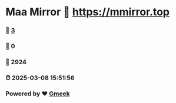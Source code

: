 # Maa Mirror :link: https://mmirror.top 
### :page_facing_up: [3](https://mmirror.top/tag.html) 
### :speech_balloon: 0 
### :hibiscus: 2924 
### :alarm_clock: 2025-03-08 15:51:56 
### Powered by :heart: [Gmeek](https://github.com/Meekdai/Gmeek)
